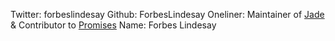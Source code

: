 Twitter: forbeslindesay
Github: ForbesLindesay
Oneliner: Maintainer of <a target='_blank' href='http://jade-lang.com/'>Jade</a> & Contributor to <a target='_blank' href='https://www.promisejs.org/'>Promises</a>
Name: Forbes Lindesay